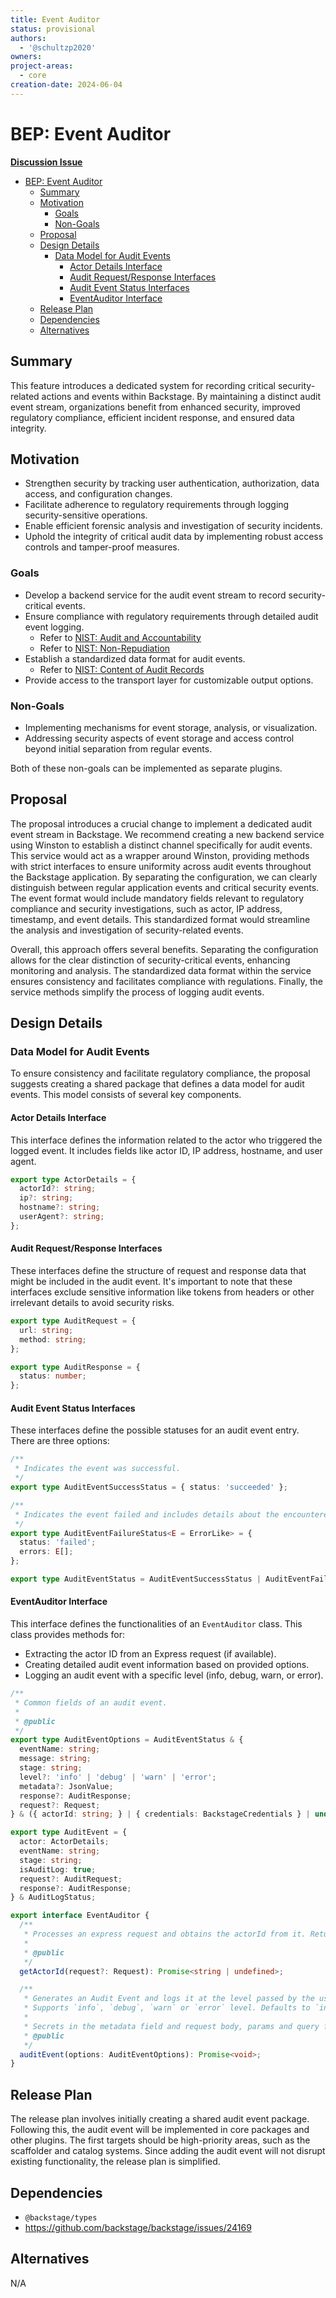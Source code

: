 ```yaml
---
title: Event Auditor
status: provisional
authors:
  - '@schultzp2020'
owners:
project-areas:
  - core
creation-date: 2024-06-04
---
```


# BEP: Event Auditor

[**Discussion Issue**](https://github.com/backstage/backstage/issues/23950)

- [BEP: Event Auditor](#bep-event-auditor)
  - [Summary](#summary)
  - [Motivation](#motivation)
    - [Goals](#goals)
    - [Non-Goals](#non-goals)
  - [Proposal](#proposal)
  - [Design Details](#design-details)
    - [Data Model for Audit Events](#data-model-for-audit-events)
      - [Actor Details Interface](#actor-details-interface)
      - [Audit Request/Response Interfaces](#audit-requestresponse-interfaces)
      - [Audit Event Status Interfaces](#audit-event-status-interfaces)
      - [EventAuditor Interface](#eventauditor-interface)
  - [Release Plan](#release-plan)
  - [Dependencies](#dependencies)
  - [Alternatives](#alternatives)

## Summary

This feature introduces a dedicated system for recording critical security-related actions and events within Backstage. By maintaining a distinct audit event stream, organizations benefit from enhanced security, improved regulatory compliance, efficient incident response, and ensured data integrity.

## Motivation

- Strengthen security by tracking user authentication, authorization, data access, and configuration changes.
- Facilitate adherence to regulatory requirements through logging security-sensitive operations.
- Enable efficient forensic analysis and investigation of security incidents.
- Uphold the integrity of critical audit data by implementing robust access controls and tamper-proof measures.

### Goals

- Develop a backend service for the audit event stream to record security-critical events.
- Ensure compliance with regulatory requirements through detailed audit event logging.
  - Refer to [NIST: Audit and Accountability](https://csrc.nist.gov/projects/cprt/catalog#/cprt/framework/version/SP_800_53_5_1_1/home?element=AU)
  - Refer to [NIST: Non-Repudiation](https://csrc.nist.gov/projects/cprt/catalog#/cprt/framework/version/SP_800_53_5_1_1/home?element=AU-10)
- Establish a standardized data format for audit events.
  - Refer to [NIST: Content of Audit Records](https://csrc.nist.gov/projects/cprt/catalog#/cprt/framework/version/SP_800_53_5_1_1/home?element=AU-03)
- Provide access to the transport layer for customizable output options.

### Non-Goals

- Implementing mechanisms for event storage, analysis, or visualization.
- Addressing security aspects of event storage and access control beyond initial separation from regular events.

Both of these non-goals can be implemented as separate plugins.

## Proposal

The proposal introduces a crucial change to implement a dedicated audit event stream in Backstage. We recommend creating a new backend service using Winston to establish a distinct channel specifically for audit events. This service would act as a wrapper around Winston, providing methods with strict interfaces to ensure uniformity across audit events throughout the Backstage application. By separating the configuration, we can clearly distinguish between regular application events and critical security events. The event format would include mandatory fields relevant to regulatory compliance and security investigations, such as actor, IP address, timestamp, and event details. This standardized format would streamline the analysis and investigation of security-related events.

Overall, this approach offers several benefits. Separating the configuration allows for the clear distinction of security-critical events, enhancing monitoring and analysis. The standardized data format within the service ensures consistency and facilitates compliance with regulations. Finally, the service methods simplify the process of logging audit events.

## Design Details

### Data Model for Audit Events

To ensure consistency and facilitate regulatory compliance, the proposal suggests creating a shared package that defines a data model for audit events. This model consists of several key components.

#### Actor Details Interface

This interface defines the information related to the actor who triggered the logged event. It includes fields like actor ID, IP address, hostname, and user agent.

```ts
export type ActorDetails = {
  actorId?: string;
  ip?: string;
  hostname?: string;
  userAgent?: string;
};
```

#### Audit Request/Response Interfaces

These interfaces define the structure of request and response data that might be included in the audit event. It's important to note that these interfaces exclude sensitive information like tokens from headers or other irrelevant details to avoid security risks.

```ts
export type AuditRequest = {
  url: string;
  method: string;
};

export type AuditResponse = {
  status: number;
};
```

#### Audit Event Status Interfaces

These interfaces define the possible statuses for an audit event entry. There are three options:

```ts
/**
 * Indicates the event was successful.
 */
export type AuditEventSuccessStatus = { status: 'succeeded' };

/**
 * Indicates the event failed and includes details about the encountered errors.
 */
export type AuditEventFailureStatus<E = ErrorLike> = {
  status: 'failed';
  errors: E[];
};

export type AuditEventStatus = AuditEventSuccessStatus | AuditEventFailureStatus | undefined;
```

#### EventAuditor Interface

This interface defines the functionalities of an `EventAuditor` class. This class provides methods for:
- Extracting the actor ID from an Express request (if available).
- Creating detailed audit event information based on provided options.
- Logging an audit event with a specific level (info, debug, warn, or error).

```ts
/**
 * Common fields of an audit event.
 *
 * @public
 */
export type AuditEventOptions = AuditEventStatus & {
  eventName: string;
  message: string;
  stage: string;
  level?: 'info' | 'debug' | 'warn' | 'error';
  metadata?: JsonValue;
  response?: AuditResponse;
  request?: Request;
} & ({ actorId: string; } | { credentials: BackstageCredentials } | undefined);

export type AuditEvent = {
  actor: ActorDetails;
  eventName: string;
  stage: string;
  isAuditLog: true;
  request?: AuditRequest;
  response?: AuditResponse;
} & AuditLogStatus;

export interface EventAuditor {
  /**
   * Processes an express request and obtains the actorId from it. Returns undefined if actorId is not obtainable.
   *
   * @public
   */
  getActorId(request?: Request): Promise<string | undefined>;

  /**
   * Generates an Audit Event and logs it at the level passed by the user.
   * Supports `info`, `debug`, `warn` or `error` level. Defaults to `info` if no level is passed.
   *
   * Secrets in the metadata field and request body, params and query field should be redacted by the user before passing in the request object
   * @public
   */
  auditEvent(options: AuditEventOptions): Promise<void>;
}
```

## Release Plan

The release plan involves initially creating a shared audit event package. Following this, the audit event will be implemented in core packages and other plugins. The first targets should be high-priority areas, such as the scaffolder and catalog systems. Since adding the audit event will not disrupt existing functionality, the release plan is simplified.

## Dependencies

- `@backstage/types`
- <https://github.com/backstage/backstage/issues/24169>

## Alternatives

N/A
